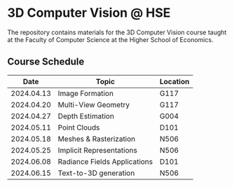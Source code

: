 # 3D Computer Vision @ HSE

The repository contains materials for the 3D Computer Vision course taught at the Faculty of Computer Science at the Higher School of Economics.

## Course Schedule

| Date       | Topic                        | Location |
|------------|------------------------------|----------|
| 2024.04.13 | Image Formation              | G117     |
| 2024.04.20 | Multi-View Geometry          | G117     |
| 2024.04.27 | Depth Estimation             | G004     |
| 2024.05.11 | Point Clouds                 | D101     |
| 2024.05.18 | Meshes & Rasterization       | N506     |
| 2024.05.25 | Implicit Representations     | N506     |
| 2024.06.08 | Radiance Fields Applications | D101     |
| 2024.06.15 | Text-to-3D generation        | N506     |
